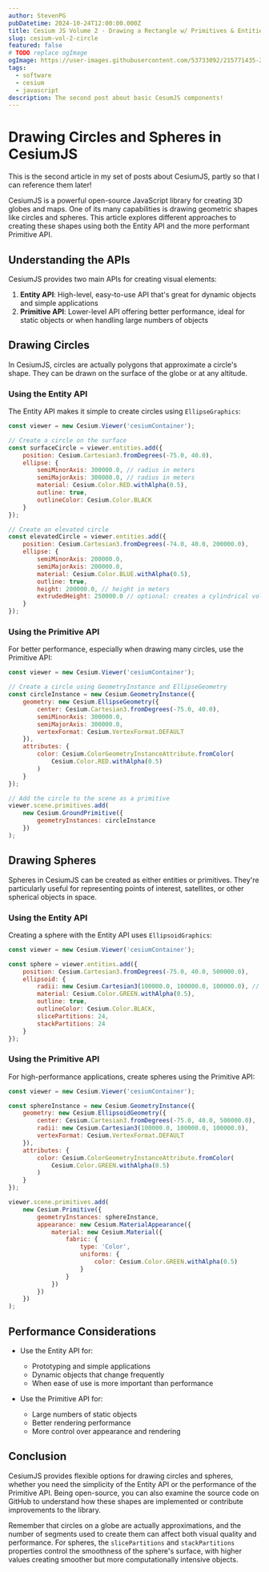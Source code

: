 ```yaml
---
author: StevenPG
pubDatetime: 2024-10-24T12:00:00.000Z
title: Cesium JS Volume 2 - Drawing a Rectangle w/ Primitives & Entities
slug: cesium-vol-2-circle
featured: false
# TODO replace ogImage
ogImage: https://user-images.githubusercontent.com/53733092/215771435-25408246-2309-4f8b-a781-1f3d93bdf0ec.png
tags:
  - software
  - cesium
  - javascript
description: The second post about basic CesumJS components!
---
```


# Drawing Circles and Spheres in CesiumJS

This is the second article in my set of posts about CesiumJS, partly so that I can reference them later!

CesiumJS is a powerful open-source JavaScript library for creating 3D globes and maps. One of its many capabilities is drawing geometric shapes like circles and spheres. This article explores different approaches to creating these shapes using both the Entity API and the more performant Primitive API.

## Understanding the APIs

CesiumJS provides two main APIs for creating visual elements:

1. **Entity API**: High-level, easy-to-use API that's great for dynamic objects and simple applications
2. **Primitive API**: Lower-level API offering better performance, ideal for static objects or when handling large numbers of objects

## Drawing Circles

In CesiumJS, circles are actually polygons that approximate a circle's shape. They can be drawn on the surface of the globe or at any altitude.

### Using the Entity API

The Entity API makes it simple to create circles using `EllipseGraphics`:

```javascript
const viewer = new Cesium.Viewer('cesiumContainer');

// Create a circle on the surface
const surfaceCircle = viewer.entities.add({
    position: Cesium.Cartesian3.fromDegrees(-75.0, 40.0),
    ellipse: {
        semiMinorAxis: 300000.0, // radius in meters
        semiMajorAxis: 300000.0, // radius in meters
        material: Cesium.Color.RED.withAlpha(0.5),
        outline: true,
        outlineColor: Cesium.Color.BLACK
    }
});

// Create an elevated circle
const elevatedCircle = viewer.entities.add({
    position: Cesium.Cartesian3.fromDegrees(-74.0, 40.0, 200000.0),
    ellipse: {
        semiMinorAxis: 200000.0,
        semiMajorAxis: 200000.0,
        material: Cesium.Color.BLUE.withAlpha(0.5),
        outline: true,
        height: 200000.0, // height in meters
        extrudedHeight: 250000.0 // optional: creates a cylindrical volume
    }
});
```

### Using the Primitive API

For better performance, especially when drawing many circles, use the Primitive API:

```javascript
const viewer = new Cesium.Viewer('cesiumContainer');

// Create a circle using GeometryInstance and EllipseGeometry
const circleInstance = new Cesium.GeometryInstance({
    geometry: new Cesium.EllipseGeometry({
        center: Cesium.Cartesian3.fromDegrees(-75.0, 40.0),
        semiMinorAxis: 300000.0,
        semiMajorAxis: 300000.0,
        vertexFormat: Cesium.VertexFormat.DEFAULT
    }),
    attributes: {
        color: Cesium.ColorGeometryInstanceAttribute.fromColor(
            Cesium.Color.RED.withAlpha(0.5)
        )
    }
});

// Add the circle to the scene as a primitive
viewer.scene.primitives.add(
    new Cesium.GroundPrimitive({
        geometryInstances: circleInstance
    })
);
```

## Drawing Spheres

Spheres in CesiumJS can be created as either entities or primitives. They're particularly useful for representing points of interest, satellites, or other spherical objects in space.

### Using the Entity API

Creating a sphere with the Entity API uses `EllipsoidGraphics`:

```javascript
const viewer = new Cesium.Viewer('cesiumContainer');

const sphere = viewer.entities.add({
    position: Cesium.Cartesian3.fromDegrees(-75.0, 40.0, 500000.0),
    ellipsoid: {
        radii: new Cesium.Cartesian3(100000.0, 100000.0, 100000.0), // radius in meters
        material: Cesium.Color.GREEN.withAlpha(0.5),
        outline: true,
        outlineColor: Cesium.Color.BLACK,
        slicePartitions: 24,
        stackPartitions: 24
    }
});
```

### Using the Primitive API

For high-performance applications, create spheres using the Primitive API:

```javascript
const viewer = new Cesium.Viewer('cesiumContainer');

const sphereInstance = new Cesium.GeometryInstance({
    geometry: new Cesium.EllipsoidGeometry({
        center: Cesium.Cartesian3.fromDegrees(-75.0, 40.0, 500000.0),
        radii: new Cesium.Cartesian3(100000.0, 100000.0, 100000.0),
        vertexFormat: Cesium.VertexFormat.DEFAULT
    }),
    attributes: {
        color: Cesium.ColorGeometryInstanceAttribute.fromColor(
            Cesium.Color.GREEN.withAlpha(0.5)
        )
    }
});

viewer.scene.primitives.add(
    new Cesium.Primitive({
        geometryInstances: sphereInstance,
        appearance: new Cesium.MaterialAppearance({
            material: new Cesium.Material({
                fabric: {
                    type: 'Color',
                    uniforms: {
                        color: Cesium.Color.GREEN.withAlpha(0.5)
                    }
                }
            })
        })
    })
);
```

## Performance Considerations

- Use the Entity API for:
  - Prototyping and simple applications
  - Dynamic objects that change frequently
  - When ease of use is more important than performance

- Use the Primitive API for:
  - Large numbers of static objects
  - Better rendering performance
  - More control over appearance and rendering

## Conclusion

CesiumJS provides flexible options for drawing circles and spheres, whether you need the simplicity of the Entity API or the performance of the Primitive API. Being open-source, you can also examine the source code on GitHub to understand how these shapes are implemented or contribute improvements to the library.

Remember that circles on a globe are actually approximations, and the number of segments used to create them can affect both visual quality and performance. For spheres, the `slicePartitions` and `stackPartitions` properties control the smoothness of the sphere's surface, with higher values creating smoother but more computationally intensive objects.
